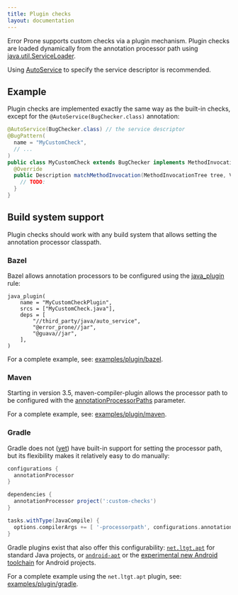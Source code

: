 ```yaml
---
title: Plugin checks
layout: documentation
---
```


Error Prone supports custom checks via a plugin mechanism. Plugin checks are
loaded dynamically from the annotation processor path using
[java.util.ServiceLoader](https://docs.oracle.com/javase/8/docs/api/java/util/ServiceLoader.html).

Using [AutoService](https://github.com/google/auto/tree/master/service) to
specify the service descriptor is recommended.

## Example

Plugin checks are implemented exactly the same way as the built-in checks,
except for the `@AutoService(BugChecker.class)` annotation:

```java
@AutoService(BugChecker.class) // the service descriptor
@BugPattern(
  name = "MyCustomCheck",
  // ...
)
public class MyCustomCheck extends BugChecker implements MethodInvocationTreeMatcher {
  @Override
  public Description matchMethodInvocation(MethodInvocationTree tree, VisitorState state) {
    // TODO:
  }
}
```

## Build system support

Plugin checks should work with any build system that allows setting the
annotation processor classpath.

### Bazel

Bazel allows annotation processors to be configured using the
[java_plugin](https://www.bazel.io/docs/be/java.html#java_plugin) rule:

```
java_plugin(
    name = "MyCustomCheckPlugin",
    srcs = ["MyCustomCheck.java"],
    deps = [
        "//third_party/java/auto_service",
        "@error_prone//jar",
        "@guava//jar",
    ],
)
```

For a complete example, see:
[examples/plugin/bazel](https://github.com/google/error-prone/tree/master/examples/plugin/bazel).

### Maven

Starting in version 3.5, maven-compiler-plugin allows the processor path to be
configured with the
[annotationProcessorPaths](https://maven.apache.org/plugins/maven-compiler-plugin/compile-mojo.html#annotationProcessorPaths)
parameter.

For a complete example, see:
[examples/plugin/maven](https://github.com/google/error-prone/tree/master/examples/plugin/maven).

### Gradle

Gradle does not
([yet](https://github.com/gradle/gradle/blob/master/design-docs/java-annotation-processing.md))
have built-in support for setting the processor path, but its flexibility makes
it relatively easy to do manually:

```gradle
configurations {
  annotationProcessor
}

dependencies {
  annotationProcessor project(':custom-checks')
}

tasks.withType(JavaCompile) {
  options.compilerArgs += [ '-processorpath', configurations.annotationProcessor.asPath ]
}
```

Gradle plugins exist that also offer this configurability:
[`net.ltgt.apt`](https://plugins.gradle.org/plugin/net.ltgt.apt) for standard
Java projects, or
[`android-apt`](https://bitbucket.org/hvisser/android-apt) or the
[experimental new Android toolchain](https://sites.google.com/a/android.com/tools/tech-docs/jackandjill)
for Android projects.

For a complete example using the `net.ltgt.apt` plugin, see:
[examples/plugin/gradle](https://github.com/google/error-prone/tree/master/examples/plugin/gradle).

